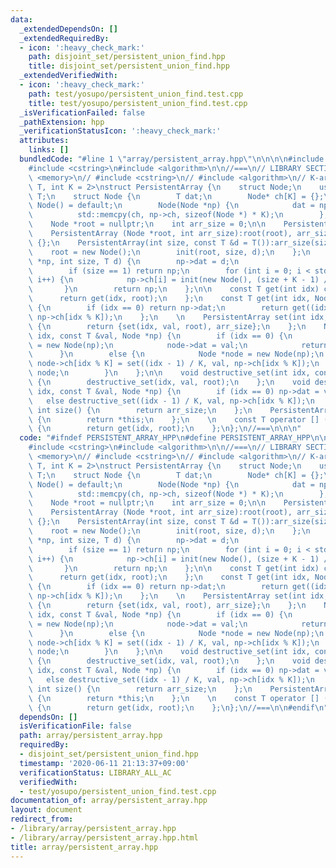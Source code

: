 ```yaml
---
data:
  _extendedDependsOn: []
  _extendedRequiredBy:
  - icon: ':heavy_check_mark:'
    path: disjoint_set/persistent_union_find.hpp
    title: disjoint_set/persistent_union_find.hpp
  _extendedVerifiedWith:
  - icon: ':heavy_check_mark:'
    path: test/yosupo/persistent_union_find.test.cpp
    title: test/yosupo/persistent_union_find.test.cpp
  _isVerificationFailed: false
  _pathExtension: hpp
  _verificationStatusIcon: ':heavy_check_mark:'
  attributes:
    links: []
  bundledCode: "#line 1 \"array/persistent_array.hpp\"\n\n\n\n#include <memory>\n\
    #include <cstring>\n#include <algorithm>\n\n//===\n// LIBRARY SECTION\n\n// #include\
    \ <memory>\n// #include <cstring>\n// #include <algorithm>\n// K-ary tree\ntemplate<class\
    \ T, int K = 2>\nstruct PersistentArray {\n    struct Node;\n    using Leaf =\
    \ T;\n    struct Node {\n        T dat;\n        Node* ch[K] = {};\n\n       \
    \ Node() = default;\n        Node(Node *np) {\n            dat = np->dat;\n  \
    \          std::memcpy(ch, np->ch, sizeof(Node *) * K);\n        };\n    };\n\n\
    \    Node *root = nullptr;\n    int arr_size = 0;\n\n    PersistentArray() = default;\n\
    \    PersistentArray (Node *root, int arr_size):root(root), arr_size(arr_size)\
    \ {};\n    PersistentArray(int size, const T &d = T()):arr_size(size) {\n    \
    \    root = new Node();\n        init(root, size, d);\n    };\n    Node *init(Node\
    \ *np, int size, T d) {\n        np->dat = d;\n                             \n\
    \        if (size == 1) return np;\n        for (int i = 0; i < std::min(K, size);\
    \ i++) {\n            np->ch[i] = init(new Node(), (size + K - 1) / K, d);\n \
    \       }\n        return np;\n    };\n\n    const T get(int idx) const {\n  \
    \      return get(idx, root);\n    };\n    const T get(int idx, Node *np) const\
    \ {\n        if (idx == 0) return np->dat;\n        return get((idx - 1) / K,\
    \ np->ch[idx % K]);\n    };\n    \n    PersistentArray set(int idx, const T &val)\
    \ {\n        return {set(idx, val, root), arr_size};\n    };\n    Node *set(int\
    \ idx, const T &val, Node *np) {\n        if (idx == 0) {\n            Node *node\
    \ = new Node(np);\n            node->dat = val;\n            return node;\n  \
    \      }\n        else {\n            Node *node = new Node(np);\n           \
    \ node->ch[idx % K] = set((idx - 1) / K, val, np->ch[idx % K]);\n            return\
    \ node;\n        }\n    };\n\n    void destructive_set(int idx, const T &val)\
    \ {\n        destructive_set(idx, val, root);\n    };\n    void destructive_set(int\
    \ idx, const T &val, Node *np) {\n        if (idx == 0) np->dat = val;\n     \
    \   else destructive_set((idx - 1) / K, val, np->ch[idx % K]);\n    };\n\n   \
    \ int size() {\n        return arr_size;\n    };\n    PersistentArray get_array()\
    \ {\n        return *this;\n    };\n    \n    const T operator [] (int idx) const\
    \ {\n        return get(idx, root);\n    };\n};\n//===\n\n\n"
  code: "#ifndef PERSISTENT_ARRAY_HPP\n#define PERSISTENT_ARRAY_HPP\n\n#include <memory>\n\
    #include <cstring>\n#include <algorithm>\n\n//===\n// LIBRARY SECTION\n\n// #include\
    \ <memory>\n// #include <cstring>\n// #include <algorithm>\n// K-ary tree\ntemplate<class\
    \ T, int K = 2>\nstruct PersistentArray {\n    struct Node;\n    using Leaf =\
    \ T;\n    struct Node {\n        T dat;\n        Node* ch[K] = {};\n\n       \
    \ Node() = default;\n        Node(Node *np) {\n            dat = np->dat;\n  \
    \          std::memcpy(ch, np->ch, sizeof(Node *) * K);\n        };\n    };\n\n\
    \    Node *root = nullptr;\n    int arr_size = 0;\n\n    PersistentArray() = default;\n\
    \    PersistentArray (Node *root, int arr_size):root(root), arr_size(arr_size)\
    \ {};\n    PersistentArray(int size, const T &d = T()):arr_size(size) {\n    \
    \    root = new Node();\n        init(root, size, d);\n    };\n    Node *init(Node\
    \ *np, int size, T d) {\n        np->dat = d;\n                             \n\
    \        if (size == 1) return np;\n        for (int i = 0; i < std::min(K, size);\
    \ i++) {\n            np->ch[i] = init(new Node(), (size + K - 1) / K, d);\n \
    \       }\n        return np;\n    };\n\n    const T get(int idx) const {\n  \
    \      return get(idx, root);\n    };\n    const T get(int idx, Node *np) const\
    \ {\n        if (idx == 0) return np->dat;\n        return get((idx - 1) / K,\
    \ np->ch[idx % K]);\n    };\n    \n    PersistentArray set(int idx, const T &val)\
    \ {\n        return {set(idx, val, root), arr_size};\n    };\n    Node *set(int\
    \ idx, const T &val, Node *np) {\n        if (idx == 0) {\n            Node *node\
    \ = new Node(np);\n            node->dat = val;\n            return node;\n  \
    \      }\n        else {\n            Node *node = new Node(np);\n           \
    \ node->ch[idx % K] = set((idx - 1) / K, val, np->ch[idx % K]);\n            return\
    \ node;\n        }\n    };\n\n    void destructive_set(int idx, const T &val)\
    \ {\n        destructive_set(idx, val, root);\n    };\n    void destructive_set(int\
    \ idx, const T &val, Node *np) {\n        if (idx == 0) np->dat = val;\n     \
    \   else destructive_set((idx - 1) / K, val, np->ch[idx % K]);\n    };\n\n   \
    \ int size() {\n        return arr_size;\n    };\n    PersistentArray get_array()\
    \ {\n        return *this;\n    };\n    \n    const T operator [] (int idx) const\
    \ {\n        return get(idx, root);\n    };\n};\n//===\n\n#endif\n"
  dependsOn: []
  isVerificationFile: false
  path: array/persistent_array.hpp
  requiredBy:
  - disjoint_set/persistent_union_find.hpp
  timestamp: '2020-06-11 21:13:37+09:00'
  verificationStatus: LIBRARY_ALL_AC
  verifiedWith:
  - test/yosupo/persistent_union_find.test.cpp
documentation_of: array/persistent_array.hpp
layout: document
redirect_from:
- /library/array/persistent_array.hpp
- /library/array/persistent_array.hpp.html
title: array/persistent_array.hpp
---
```

